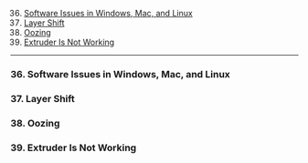 36. [Software Issues in Windows, Mac, and Linux](#36)
37. [Layer Shift](#37)
38. [Oozing](#38)
39. [Extruder Is Not Working](#39)

---

### 36. Software Issues in Windows, Mac, and Linux<a id='36'></a>

### 37. Layer Shift<a id='37'></a>

### 38. Oozing<a id='38'></a>

### 39. Extruder Is Not Working<a id='39'></a>
